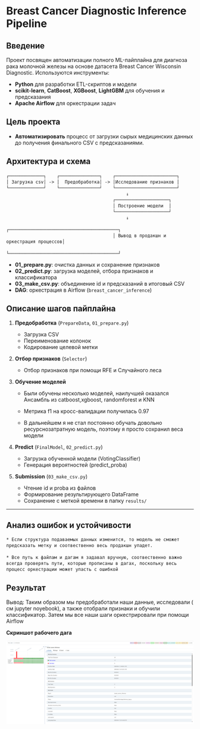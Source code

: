 
# Breast Cancer Diagnostic Inference Pipeline

## Введение

Проект посвящен автоматизации полного ML-пайплайна для диагноза рака молочной железы на основе датасета Breast Cancer Wisconsin Diagnostic. Используются инструменты:

* **Python** для разработки ETL-скриптов и модели
* **scikit-learn**, **CatBoost**, **XGBoost**, **LightGBM** для обучения и предсказания
* **Apache Airflow** для оркестрации задач

## Цель проекта

* **Автоматизировать** процесс от загрузки сырых медицинских данных до получения финального CSV с предсказаниями.


## Архитектура и схема

```text
┌─────────────┐    ┌───────────────┐    ┌───────────────────────┐
│ Загрузка csv│ -> │  Предобработка│ -> │Исследование признаков │
└─────────────┘    └───────────────┘    └───────────────────────┘
                                             ↓
                                        ┌────────────────────┐
                                        │ Построение модели  │
                                        └────────────────────┘
                                             ↓
                                        ┌─────────────────────────────────────────┐
                                        │ Вывод в продакшн и оркестрация процессов│
                                        └─────────────────────────────────────────┘
```

* **01\_prepare.py**: очистка данных и сохранение признаков
* **02\_predict.py**: загрузка моделей, отбора признаков и классификатора
* **03\_make\_csv.py**: объединение id и предсказаний в итоговый CSV
* **DAG**: оркестрация в Airflow (`breast_cancer_inference`)

## Описание шагов пайплайна

1. **Предобработка** (`PrepareData`, `01_prepare.py`)

   * Загрузка CSV
   * Переименование колонок
   * Кодирование целевой метки

2. **Отбор признаков** (`Selector`)

   * Отбор признаков при помощи RFE и Случайного леса

3. **Обучение моделей**

    * Были обучены несколько моделей, наилучшей оказался Ансамбль из catboost,xgboost, randomforest и KNN

    * Метрика f1 на кросс-валидации получилась 0.97

    * В дальнейшем я не стал постоянно обучать довольно ресурснозатратную модель, поэтому я просто сохранил веса модели



3. **Predict** (`FinalModel`, `02_predict.py`)

   * Загрузка обученной модели (VotingClassifier)
   * Генерация вероятностей (predict\_proba)

4. **Submission** (`03_make_csv.py`)

   * Чтение id и proba из файлов
   * Формирование результирующего DataFrame
   * Сохранение с меткой времени в папку `results/`

---

## Анализ ошибок и устойчивости

    * Если структура подаваемых данных изменится, то модель не сможет предсказать метку и соотвественно весь продакшн упадет.

    * Все путь к файлам и дагам я задавал вручную, соотвественно важно всегда проверять пути, которые прописаны в дагах, поскольку весь процесс оркестрации может упасть с ошибкой


## Результат

Вывод: Таким образом мы предобработали наши данные, исследовали ( см jupyter noyebook), а также отобрали признаки и обучили классификатор. Затем мы все наши шаги оркестрировали при помощи Airflow

**Скриншот рабочего дага** 

![Рабочий даг](screens/airflow_dags.png)
